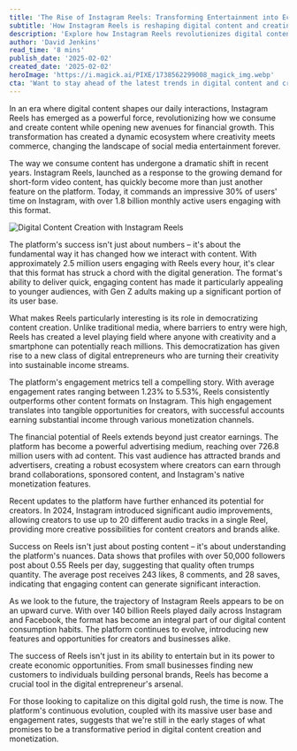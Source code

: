 ```yaml
---
title: 'The Rise of Instagram Reels: Transforming Entertainment into Economic Opportunity'
subtitle: 'How Instagram Reels is reshaping digital content and creating new revenue streams'
description: 'Explore how Instagram Reels revolutionizes digital content, transforming consumption habits and creating economic opportunities. Discover how this platform democratizes content creation, driving engagement and revenue.'
author: 'David Jenkins'
read_time: '8 mins'
publish_date: '2025-02-02'
created_date: '2025-02-02'
heroImage: 'https://i.magick.ai/PIXE/1738562299008_magick_img.webp'
cta: 'Want to stay ahead of the latest trends in digital content and creator economics? Follow us on LinkedIn for exclusive insights and updates on the evolving landscape of social media monetization.'
---
```


In an era where digital content shapes our daily interactions, Instagram Reels has emerged as a powerful force, revolutionizing how we consume and create content while opening new avenues for financial growth. This transformation has created a dynamic ecosystem where creativity meets commerce, changing the landscape of social media entertainment forever.

The way we consume content has undergone a dramatic shift in recent years. Instagram Reels, launched as a response to the growing demand for short-form video content, has quickly become more than just another feature on the platform. Today, it commands an impressive 30% of users' time on Instagram, with over 1.8 billion monthly active users engaging with this format.

![Digital Content Creation with Instagram Reels](https://images.magick.ai/digital-content-creator.jpg)

The platform's success isn't just about numbers – it's about the fundamental way it has changed how we interact with content. With approximately 2.5 million users engaging with Reels every hour, it's clear that this format has struck a chord with the digital generation. The format's ability to deliver quick, engaging content has made it particularly appealing to younger audiences, with Gen Z adults making up a significant portion of its user base.

What makes Reels particularly interesting is its role in democratizing content creation. Unlike traditional media, where barriers to entry were high, Reels has created a level playing field where anyone with creativity and a smartphone can potentially reach millions. This democratization has given rise to a new class of digital entrepreneurs who are turning their creativity into sustainable income streams.

The platform's engagement metrics tell a compelling story. With average engagement rates ranging between 1.23% to 5.53%, Reels consistently outperforms other content formats on Instagram. This high engagement translates into tangible opportunities for creators, with successful accounts earning substantial income through various monetization channels.

The financial potential of Reels extends beyond just creator earnings. The platform has become a powerful advertising medium, reaching over 726.8 million users with ad content. This vast audience has attracted brands and advertisers, creating a robust ecosystem where creators can earn through brand collaborations, sponsored content, and Instagram's native monetization features.

Recent updates to the platform have further enhanced its potential for creators. In 2024, Instagram introduced significant audio improvements, allowing creators to use up to 20 different audio tracks in a single Reel, providing more creative possibilities for content creators and brands alike.

Success on Reels isn't just about posting content – it's about understanding the platform's nuances. Data shows that profiles with over 50,000 followers post about 0.55 Reels per day, suggesting that quality often trumps quantity. The average post receives 243 likes, 8 comments, and 28 saves, indicating that engaging content can generate significant interaction.

As we look to the future, the trajectory of Instagram Reels appears to be on an upward curve. With over 140 billion Reels played daily across Instagram and Facebook, the format has become an integral part of our digital content consumption habits. The platform continues to evolve, introducing new features and opportunities for creators and businesses alike.

The success of Reels isn't just in its ability to entertain but in its power to create economic opportunities. From small businesses finding new customers to individuals building personal brands, Reels has become a crucial tool in the digital entrepreneur's arsenal.

For those looking to capitalize on this digital gold rush, the time is now. The platform's continuous evolution, coupled with its massive user base and engagement rates, suggests that we're still in the early stages of what promises to be a transformative period in digital content creation and monetization.